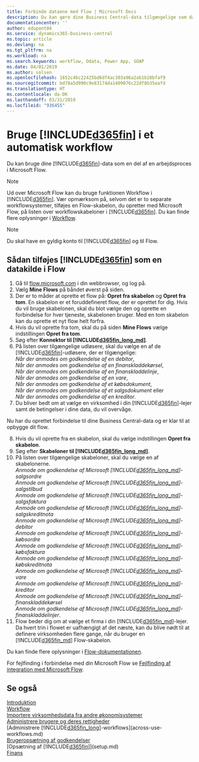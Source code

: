 ```yaml
---
title: Forbinde dataene med Flow | Microsoft Docs
description: Du kan gøre dine Business Central-data tilgængelige som datakilde og angive en OData URL-adresse til dine webtjenester for at oprette et automatiseret workflow.
documentationcenter: ''
author: edupont04
ms.service: dynamics365-business-central
ms.topic: article
ms.devlang: na
ms.tgt_pltfrm: na
ms.workload: na
ms.search.keywords: workflow, Odata, Power App, SOAP
ms.date: 04/01/2019
ms.author: solsen
ms.openlocfilehash: 1652c4bc22425bd6df4ac303a96a2ab1b28bfaf9
ms.sourcegitcommit: bd78a5d990c9e83174da1409076c22df8b35eafd
ms.translationtype: HT
ms.contentlocale: da-DK
ms.lasthandoff: 03/31/2019
ms.locfileid: "936455"
---
```

# <a name="using-included365finincludesd365finmdmd-in-an-automated-workflow"></a>Bruge [!INCLUDE[d365fin](includes/d365fin_md.md)] i et automatisk workflow
Du kan bruge dine [!INCLUDE[d365fin](includes/d365fin_md.md)]-data som en del af en arbejdsproces i Microsoft Flow.

> [!NOTE]
> Ud over Microsoft Flow kan du bruge funktionen Workflow i [!INCLUDE[d365fin](includes/d365fin_md.md)]. Vær opmærksom på, selvom det er to separate workflowsystemer, tilføjes en Flow-skabelon, du opretter med Microsoft Flow, på listen over workflowskabeloner i [!INCLUDE[d365fin](includes/d365fin_md.md)]. Du kan finde flere oplysninger i [Workflow](across-workflow.md).  

> [!NOTE]  
>   Du skal have en gyldig konto til [!INCLUDE[d365fin](includes/d365fin_md.md)] og til Flow.  

## <a name="to-add-included365finincludesd365finmdmd-as-a-data-source-in-flow"></a>Sådan tilføjes [!INCLUDE[d365fin](includes/d365fin_md.md)] som en datakilde i Flow
1. Gå til [flow.microsoft.com](https://flow.microsoft.com/en-us/) i din webbrowser, og log på.
2. Vælg **Mine Flows** på båndet øverst på siden.
3. Der er to måder at oprette et flow på: **Opret fra skabelon** og **Opret fra tom**. En skabelon er et foruddefineret flow, der er oprettet for dig.  Hvis du vil bruge skabelonen, skal du blot vælge den og oprette en forbindelse for hver tjeneste, skabelonen bruger. Med en tom skabelon kan du oprette et nyt flow helt forfra.
4. Hvis du vil oprette fra tom, skal du på siden **Mine Flows** vælge indstillingen **Opret fra tom**.
5. Søg efter **Konnektor til [!INCLUDE[d365fin_long_md](includes/d365fin_long_md.md)]**.
6. På listen over tilgængelige udløsere, skal du vælge en af de [!INCLUDE[d365fin](includes/d365fin_md.md)]-udløsere, der er tilgængelige:  
    *Når der anmodes om godkendelse af en debitor*,  
    *Når der anmodes om godkendelse af en finanskladdekørsel*,  
    *Når der anmodes om godkendelse af en finanskladdelinje*,  
    *Når der anmodes om godkendelse af en vare*,  
    *Når der anmodes om godkendelse af et købsdokument*,  
    *Når der anmodes om godkendelse af et salgsdokument* eller  
    *Når der anmodes om godkendelse af en kreditor*.
7. Du bliver bedt om at vælge en virksomhed i din [!INCLUDE[d365fin](includes/d365fin_md.md)]-lejer samt de betingelser i dine data, du vil overvåge.

Nu har du oprettet forbindelse til dine Business Central-data og er klar til at opbygge dit flow.

8. Hvis du vil oprette fra en skabelon, skal du vælge indstillingen **Opret fra skabelon**.
9. Søg efter **Skabeloner til [!INCLUDE[d365fin_long_md](includes/d365fin_long_md.md)]**.
10. På listen over tilgængelige skabeloner, skal du vælge en af skabelonerne.  
    *Anmode om godkendelse af Microsoft [!INCLUDE[d365fin_long_md](includes/d365fin_long_md.md)]-salgsordre*  
    *Anmode om godkendelse af Microsoft [!INCLUDE[d365fin_long_md](includes/d365fin_long_md.md)]-salgstilbud*  
    *Anmode om godkendelse af Microsoft [!INCLUDE[d365fin_long_md](includes/d365fin_long_md.md)]-salgsfaktura*  
    *Anmode om godkendelse af Microsoft [!INCLUDE[d365fin_long_md](includes/d365fin_long_md.md)]-salgskreditnota*  
    *Anmode om godkendelse af Microsoft [!INCLUDE[d365fin_long_md](includes/d365fin_long_md.md)]-debitor*  
    *Anmode om godkendelse af Microsoft [!INCLUDE[d365fin_long_md](includes/d365fin_long_md.md)]-købsordre*  
    *Anmode om godkendelse af Microsoft [!INCLUDE[d365fin_long_md](includes/d365fin_long_md.md)]-købsfaktura*  
    *Anmode om godkendelse af Microsoft [!INCLUDE[d365fin_long_md](includes/d365fin_long_md.md)]-købskreditnota*  
    *Anmode om godkendelse af Microsoft [!INCLUDE[d365fin_long_md](includes/d365fin_long_md.md)]-vare*  
    *Anmode om godkendelse af Microsoft [!INCLUDE[d365fin_long_md](includes/d365fin_long_md.md)]-kreditor*  
    *Anmode om godkendelse af Microsoft [!INCLUDE[d365fin_long_md](includes/d365fin_long_md.md)]-finanskladdekørsel*  
    *Anmode om godkendelse af Microsoft [!INCLUDE[d365fin_long_md](includes/d365fin_long_md.md)]-finanskladdelinjer*.  
11. Flow beder dig om at vælge et firma i din [!INCLUDE[d365fin_md](includes/d365fin_md.md)]-lejer. Da hvert trin i flowet er uafhængigt af det næste, kan du blive nødt til at definere virksomheden flere gange, når du bruger en [!INCLUDE[d365fin_md](includes/d365fin_md.md)] Flow-skabelon.

Du kan finde flere oplysninger i [Flow-dokumentationen](https://docs.microsoft.com/en-us/flow/getting-started).

For fejlfinding i forbindelse med din Microsoft Flow se [Fejlfinding af integration med Microsoft Flow](across-troubleshooting-how-use-financials-data-source-flow.md).

## <a name="see-also"></a>Se også
[Introduktion](product-get-started.md)  
[Workflow](across-workflow.md)  
[Importere virksomhedsdata fra andre økonomisystemer](across-import-data-configuration-packages.md)  
[Administrere brugere og deres rettigheder](ui-how-users-permissions.md)   
[Administrere [!INCLUDE[d365fin_long](includes/d365fin_long_md.md)]-workflows](across-use-workflows.md)  
[Brugeropsætning af godkendelser](across-how-to-set-up-approval-users.md)  
[Opsætning af [!INCLUDE[d365fin](includes/d365fin_md.md)]](setup.md)  
[Finans](finance.md)  
